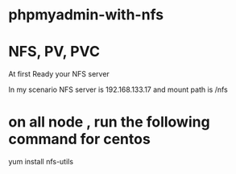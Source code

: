 # phpmyadmin-with-nfs
# NFS, PV, PVC


At first Ready your NFS server 

In my scenario NFS server is 192.168.133.17 and mount path is /nfs


# on all node , run the following command for centos
yum install nfs-utils

